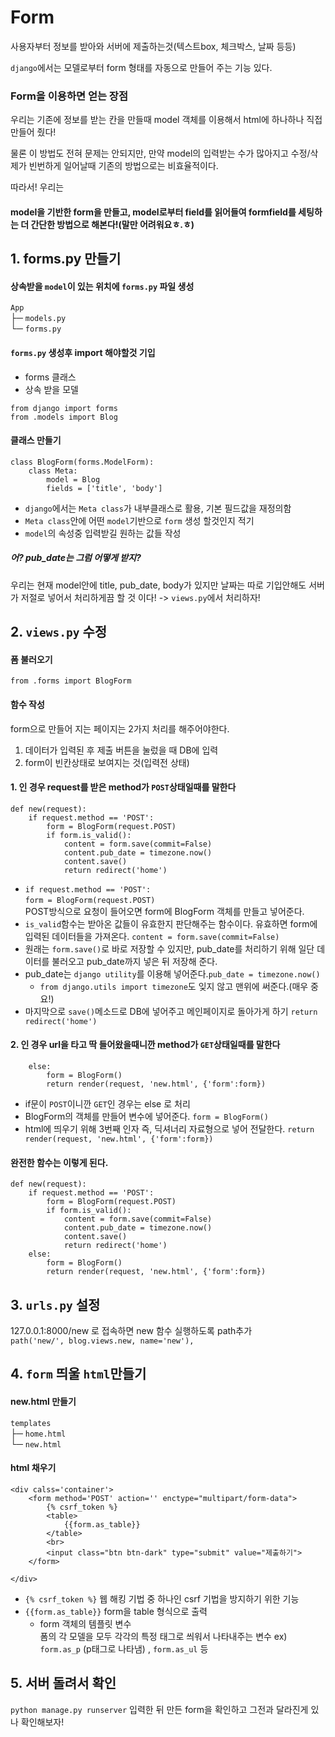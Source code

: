 # Form
사용자부터 정보를 받아와 서버에 제출하는것(텍스트box, 체크박스, 날짜 등등)

`django`에서는 모델로부터 form 형태를 자동으로 만들어 주는 기능 있다.

### Form을 이용하면 얻는 장점
우리는 기존에 정보를 받는 칸을 만들때 model 객체를 이용해서 html에 하나하나 직접 만들어 줬다!

물론 이 방법도 전혀 문제는 안되지만,
만약 model의 입력받는 수가 많아지고 수정/삭제가 빈번하게 일어날때 기존의 방법으로는 비효율적이다.

따라서! 우리는
#### model을 기반한 form을 만들고, model로부터 field를 읽어들여 formfield를 세팅하는 더 간단한 방법으로 해본다!(말만 어려워요ㅎ.ㅎ)

## 1. forms.py 만들기
#### 상속받을 `model`이 있는 위치에 `forms.py` 파일 생성
 `App`<br>
    ├─ `models.py` <br>
    └─ `forms.py` 



 #### `forms.py` 생성후 import 해야할것 기입
  + forms 클래스
 + 상속 받을 모델
```
from django import forms
from .models import Blog 
```




#### 클래스 만들기
```
class BlogForm(forms.ModelForm):
    class Meta:
        model = Blog
        fields = ['title', 'body']
```
+ `django`에서는 `Meta class`가 내부클래스로 활용, 기본 필드값을 재정의함
+ `Meta class`안에 어떤 `model`기반으로 `form` 생성 할것인지 적기
+ `model`의 속성중 입력받길 원하는 값들 작성

##### 어? pub_date는 그럼 어떻게 받지? 
우리는 현재 model안에 title, pub_date, body가 있지만 날짜는 따로 기입안해도 서버가 저절로 넣어서 처리하게끔 할 것 이다!
->  `views.py`에서 처리하자!

## 2. `views.py` 수정

#### 폼 불러오기
```
from .forms import BlogForm
```

#### 함수 작성
form으로 만들어 지는 페이지는 2가지 처리를 해주어야한다.<br>
1. 데이터가 입력된 후 제출 버튼을 눌렀을 때 DB에 입력
2. form이 빈칸상태로 보여지는 것(입력전 상태)


#### 1. 인 경우 request를 받은 method가 `POST`상태일때를 말한다
```
def new(request):
    if request.method == 'POST':
        form = BlogForm(request.POST)
        if form.is_valid():
            content = form.save(commit=False)
            content.pub_date = timezone.now()
            content.save()
            return redirect('home')    
```
+ `if request.method == 'POST':`<br> 
   `form = BlogForm(request.POST)`<br>
   POST방식으로 요청이 들어오면 form에 BlogForm 객체를 만들고 넣어준다.
+ `is_valid`함수는 받아온 값들이 유효한지 판단해주는 함수이다. 유효하면 form에 입력된 데이터들을 가져온다. `content = form.save(commit=False)`
+ 원래는 `form.save()`로 바로 저장할 수 있지만, pub_date를 처리하기 위해 일단 데이터를 불러오고 pub_date까지 넣은 뒤 저장해 준다.
+ pub_date는 `django utility`를 이용해 넣어준다.`pub_date = timezone.now()`
  - `from django.utils import timezone`도 잊지 않고 맨위에 써준다.(매우 중요!)
+ 마지막으로 `save()`메소드로 DB에 넣어주고 메인페이지로 돌아가게 하기 `return redirect('home') `

#### 2. 인 경우 url을 타고 딱 들어왔을때니깐 method가 `GET`상태일때를 말한다
```
    else:
        form = BlogForm()
        return render(request, 'new.html', {'form':form})
```
+ if문이 `POST`이니깐 `GET`인 경우는 else 로 처리
+ BlogForm의 객체를 만들어 변수에 넣어준다. `form = BlogForm()`
+ html에 띄우기 위해 3번째 인자 즉, 딕셔너리 자료형으로 넣어 전달한다. `return render(request, 'new.html', {'form':form})`

#### 완전한 함수는 이렇게 된다.
```
def new(request):
    if request.method == 'POST':
        form = BlogForm(request.POST)
        if form.is_valid():
            content = form.save(commit=False)
            content.pub_date = timezone.now()
            content.save()
            return redirect('home')        
    else:
        form = BlogForm()
        return render(request, 'new.html', {'form':form})
```

## 3.  `urls.py` 설정
127.0.0.1:8000/new 로 접속하면 new 함수 실행하도록 path추가<br>
` path('new/', blog.views.new, name='new'), `

## 4. `form` 띄울 `html`만들기
#### new.html 만들기
 `templates`<br/>
    ├─ `home.html` <br>
    └─ `new.html` 

#### html 채우기
```
<div calss='container'>
    <form method='POST' action='' enctype="multipart/form-data">
        {% csrf_token %}
        <table>
            {{form.as_table}}
        </table>
        <br>
        <input class="btn btn-dark" type="submit" value="제출하기">
    </form>

</div>
```
+ `{% csrf_token %}` 웹 해킹 기법 중 하나인 csrf 기법을 방지하기 위한 기능
+ `{{form.as_table}}` form을 table 형식으로 출력
  - form 객체의 템플릿 변수<br>
  폼의 각 모델을 모두 각각의 특정 태그로 씌워서 나타내주는 변수 ex) `form.as_p` (p태그로 나타냄) , `form.as_ul` 등


## 5. 서버 돌려서 확인
`python manage.py runserver` 입력한 뒤 만든 form을 확인하고 그전과 달라진게 있나 확인해보자!


